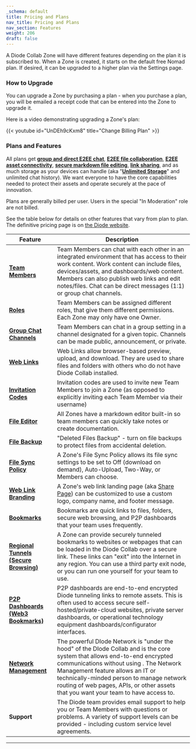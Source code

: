```yaml
---
_schema: default
title: Pricing and Plans
nav_title: Pricing and Plans
nav_section: Features
weight: 206
draft: false
---
```

A Diode Collab Zone will have different features depending on the plan it is subscribed to.  When a Zone is created, it starts on the default free Nomad plan.  If desired, it can be upgraded to a higher plan via the Settings page.

### **How to Upgrade**

You can upgrade a Zone by purchasing a plan - when you purchase a plan, you will be emailed a receipt code that can be entered into the Zone to upgrade it.

Here is a video demonstrating upgrading a Zone's plan:

{{< youtube id="UnDEh9cKxm8" title="Change Billing Plan" >}}

### **Plans and Features**

All plans get <a href="https://app.docs.diode.io/docs/features/chat-with-other-team-members/" target="_blank" rel="noopener"><strong>group and direct E2EE chat</strong></a>, <a href="https://app.docs.diode.io/docs/using/add-a-team-member-or-additional-device/" target="_blank" rel="noopener"><strong>E2EE file collaboration</strong></a>, <a href="https://cli.docs.diode.io/docs/using/remote-ssh/" target="_blank" rel="noopener"><strong>E2EE asset connectivity</strong></a>, <a href="https://app.docs.diode.io/docs/using/file-editors/" target="_blank" rel="noopener"><strong>secure markdown file editing</strong></a>, <a href="https://app.docs.diode.io/docs/using/share-a-file-or-folder-via-web-browser/" target="_blank" rel="noopener"><strong>link sharing</strong></a>, and as much storage as your devices can handle (aka "<a href="https://app.docs.diode.io/docs/features/is-diode-drive-unlimited-storage/" target="_blank" rel="noopener"><strong>Unlimited Storage</strong></a>" and unlimited chat history). We want everyone to have the core capabilities needed to protect their assets and operate securely at the pace of innovation.

Plans are generally billed per user.  Users in the special "In Moderation" role are not billed.

See the table below for details on other features that vary from plan to plan.  The definitive pricing page is on [the Diode website](https://diode.io/pricing).

| Feature | **Description** |
| --- | --- |
| <a href="https://app.docs.diode.io/docs/using/add-a-team-member-or-additional-device/" target="_blank" rel="noopener"><strong>Team Members</strong></a> | Team Members can chat with each other in an integrated environment that has access to their work content. Work content can include files, devices/assets, and dashboards/web content. Members can also publish web links and edit notes/files. Chat can be direct messages (1:1) or group chat channels. |
| [**Roles**](https://app.docs.diode.io/docs/using/manage-team-member-roles/) | Team Members can be assigned different roles, that give them different permissions. Each Zone may only have one Owner. |
| <a href="https://app.docs.diode.io/docs/using/create-a-group-chat/" target="_blank" rel="noopener"><strong>Group Chat Channels</strong></a> | Team Members can chat in a group setting in a channel designated for a given topic. Channels can be made public, announcement, or private. |
| <a href="https://app.docs.diode.io/docs/using/share-a-file-or-folder-via-web-browser/" target="_blank" rel="noopener"><strong>Web Links</strong></a> | Web Links allow browser-based preview, upload, and download. They are used to share files and folders with others who do not have Diode Collab installed. |
| <a href="https://app.docs.diode.io/docs/using/invite-codes/" target="_blank" rel="noopener"><strong>Invitation Codes</strong></a> | Invitation codes are used to invite new Team Members to join a Zone (as opposed to explicitly inviting each Team Member via their username) |
| <a href="/docs/using/file-editors/" target="_blank" rel="noopener"><strong>File Editor</strong></a> | All Zones have a markdown editor built-in so team members can quickly take notes or create documentation. |
| <a href="https://app.docs.diode.io/docs/using/backup-your-confidential-files/" target="_blank" rel="noopener"><strong>File Backup</strong></a> | "Deleted Files Backup" - turn on file backups to protect files from accidental deletion. |
| <a href="/docs/versions/1-14-1/#file-sync-policy" target="_blank" rel="noopener"><strong>File Sync Policy</strong></a> | A Zone's File Sync Policy allows its file sync settings to be set to Off (download on demand), Auto-Upload, Two-Way, or Members can choose. |
| <a href="https://app.docs.diode.io/docs/using/how-to-customize-share-page-information/" target="_blank" rel="noopener"><strong>Web Link Branding</strong></a> | A Zone's web link landing page (aka <a href="https://app.docs.diode.io/docs/using/how-to-customize-share-page-information/" target="_blank" rel="noopener">Share Page</a>) can be customized to use a custom logo, company name, and footer message. |
| <a href="/docs/features/diode-bookmarks/" target="_blank" rel="noopener"><strong>Bookmarks</strong></a> | Bookmarks are quick links to files, folders, secure web browsing, and P2P dashboards that your team uses frequently. |
| <a href="/docs/features/diode-bookmarks/#type-web2-tunneled-link" target="_blank" rel="noopener"><strong>Regional Tunnels (Secure Browsing)</strong></a> | A Zone can provide securely tunneled bookmarks to websites or webpages that can be loaded in the Diode Collab over a secure link. These links can "exit" into the Internet in any region.  You can use a third party exit node, or you can run one yourself for your team to use. |
| <a href="/docs/features/diode-bookmarks/#type-web3-link" target="_blank" rel="noopener"><strong>P2P Dashboards (Web3 Bookmarks)</strong></a> | P2P dashboards are end-to-end encrypted Diode tunneling links to remote assets. This is often used to access secure self-hosted/private-cloud websites, private server dashboards, or operational technology equipment dashboards/configurator interfaces. |
| <a href="/docs/ad-on/network-add-on/" target="_blank" rel="noopener"><strong>Network Management</strong></a> | The powerful DIode Network is "under the hood" of the DIode Collab and is the core system that allows end-to-end encrypted communications without using . The Network Management feature allows an IT or technically-minded person to manage network routing of web pages, APIs, or other assets that you want your team to have access to. |
| **Support** | The Diode team provides email support to help you or Team Members with questions or problems.  A variety of support levels can be provided - including custom service level agreements. |

---

&nbsp;